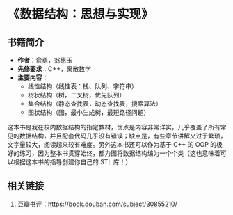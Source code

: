 # 《数据结构：思想与实现》

## 书籍简介

- **作者**：俞勇，翁惠玉
- **先修要求**：C++，离散数学
- **主要内容**：
    - 线性结构（线性表：栈、队列、字符串）
    - 树状结构（树，二叉树，优先队列）
    - 集合结构（静态查找表，动态查找表，搜索算法）
    - 图状结构（图，最小生成树，最短路径问题）

这本书是我在校内数据结构的指定教材，优点是内容非常详实，几乎覆盖了所有常见的数据结构，并且配套代码几乎没有错误；缺点是，有些章节讲解又过于繁琐，文字量较大，阅读起来较有难度。另外这本书还可以作为基于 C++ 的 OOP 的极好的练习，因为整本书贯穿始终，都力图将数据结构编为一个个类（这也意味着可以根据这本书的指导创建你自己的 STL 库！）

## 相关链接

1. 豆瓣书评：<https://book.douban.com/subject/30855210/>